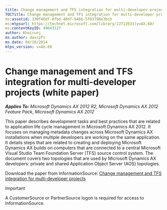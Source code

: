 ```yaml
---
title: Change management and TFS integration for multi-developer projects  (white paper)
TOCTitle: Change management and TFS integration for multi-developer projects
ms:assetid: 330f46df-8fbd-40df-b466-5f93796e3bcb
ms:mtpsurl: https://technet.microsoft.com/library/JJ713631(v=AX.60)
ms:contentKeyID: 49643127
author: Khairunj
ms.author: daxcpft
ms.date: 04/18/2014
mtps_version: v=AX.60
---
```


# Change management and TFS integration for multi-developer projects (white paper) 


_**Applies To:** Microsoft Dynamics AX 2012 R2, Microsoft Dynamics AX 2012 Feature Pack, Microsoft Dynamics AX 2012_

This paper describes development tasks and best practices that are related to application life cycle management in Microsoft Dynamics AX 2012. It focuses on managing metadata changes across Microsoft Dynamics AX installations when multiple developers are working on the same application. It details steps that are related to creating and deploying Microsoft Dynamics AX builds on computers that are connected to a central Microsoft Visual Studio Team Foundation Server (TFS) source control system. The document covers two topologies that are used by Microsoft Dynamics AX developers: private and shared Application Object Server (AOS) topologies.

Download the paper from InformationSource: [Change management and TFS integration for multi-developer projects](https://go.microsoft.com/fwlink/?linkid=264935)


> [!IMPORTANT]
> <P>A CustomerSource or PartnerSource logon is required for access to InformationSource.</P>


  


